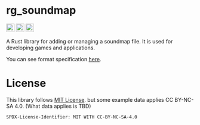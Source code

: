 # rg_soundmap

[<img alt="github" src="https://img.shields.io/badge/github-source-8da0cb?style=for-the-badge&logo=github" height="22">](https://github.com/NangmanGureum/rg_soundmap)
[<img alt="crates.io" src="https://img.shields.io/crates/v/rg_soundmap?style=for-the-badge" height="22">](https://crates.io/crates/rg_soundmap)
[<img alt="docs.rs" src="https://img.shields.io/docsrs/rg_soundmap?style=for-the-badge" height="22">](https://docs.rs/rg_soundmap)

A Rust library for adding or managing a soundmap file. It is used for developing games and applications.

You can see format specification [here](https://github.com/NangmanGureum/rg_soundmap/wiki).

# License

This library follows [MIT License](https://opensource.org/license/mit). but some example data applies CC BY-NC-SA 4.0. (What data applies is TBD)

`SPDX-License-Identifier: MIT WITH CC-BY-NC-SA-4.0`
